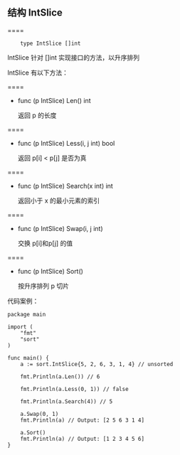 ## 结构 IntSlice

====

		type IntSlice []int
		
IntSlice 针对 []int 实现接口的方法，以升序排列
	
IntSlice 有以下方法：

====
- func (p IntSlice) Len() int

	返回 p 的长度
	
====
- func (p IntSlice) Less(i, j int) bool 

	返回 p[i] < p[j] 是否为真
	
====
- func (p IntSlice) Search(x int) int

	返回小于 x 的最小元素的索引

====
- func (p IntSlice) Swap(i, j int)
	
	交换 p[i]和p[j] 的值

====
- func (p IntSlice) Sort() 

	按升序排列 p 切片
	
代码案例：
	
	package main
	
	import (
		"fmt"
		"sort"
	)
	
	func main() {
		a := sort.IntSlice{5, 2, 6, 3, 1, 4} // unsorted
		
		fmt.Println(a.Len()) // 6
		
		fmt.Println(a.Less(0, 1)) // false
		
		fmt.Println(a.Search(4)) // 5
		
		a.Swap(0, 1)
		fmt.Println(a) // Output: [2 5 6 3 1 4]
		
		a.Sort()
		fmt.Println(a) // Output: [1 2 3 4 5 6]	
	}
	